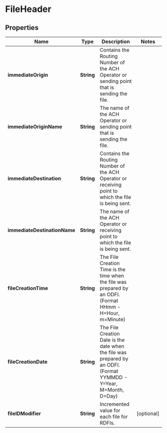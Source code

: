# FileHeader

## Properties
Name | Type | Description | Notes
------------ | ------------- | ------------- | -------------
**immediateOrigin** | **String** | Contains the Routing Number of the ACH Operator or sending point that is sending the file. | 
**immediateOriginName** | **String** | The name of the ACH Operator or sending point that is sending the file. | 
**immediateDestination** | **String** | Contains the Routing Number of the ACH Operator or receiving point to which the file is being sent. | 
**immediateDestinationName** | **String** | The name of the ACH Operator or receiving point to which the file is being sent. | 
**fileCreationTime** | **String** | The File Creation Time is the time when the file was prepared by an ODFI. (Format HHmm - H&#x3D;Hour, m&#x3D;Minute) | 
**fileCreationDate** | **String** | The File Creation Date is the date when the file was prepared by an ODFI. (Format YYMMDD - Y&#x3D;Year, M&#x3D;Month, D&#x3D;Day) | 
**fileIDModifier** | **String** | Incremented value for each file for RDFIs. |  [optional]
